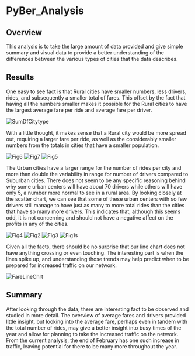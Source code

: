# PyBer_Analysis

## Overview
This analysis is to take the large amount of data provided and give simple summary and visual data to provide a better understanding of the differences between the various types of cities that the data describes.

## Results
One easy to see fact is that Rural cities have smaller numbers, less drivers, rides, and subsequently a smaller total of fares. This offset by the fact that having all the numbers smaller makes it possible for the Rural cities to have the largest average fare per ride and average fare per driver. 

![SumDfCitytype](https://user-images.githubusercontent.com/83182353/120940591-ab5ff300-c6e3-11eb-95da-6a634d2a4c3f.png)

With a little thought, it makes sense that a Rural city would be more spread out, requiring a larger fare per ride, as well as the considerably smaller numbers from the totals in cities that have a smaller population. 

![Fig6](https://user-images.githubusercontent.com/83182353/120940604-bb77d280-c6e3-11eb-9d0b-ecda19f56146.png)
![Fig7](https://user-images.githubusercontent.com/83182353/120940607-bd419600-c6e3-11eb-9013-6117ff5c0135.png)
![Fig5](https://user-images.githubusercontent.com/83182353/120940610-bf0b5980-c6e3-11eb-8e02-c0c86d9aa3ed.png)

The Urban cities have a larger range for the number of rides per city and more than double the variability in range for number of drivers compared to Suburban cities. There does not seem to be any specific reasoning behind why some urban centers will have about 70 drivers while others will have only 5, a number more normal to see in a rural area. By looking closely at the scatter chart, we can see that some of these urban centers with so few drivers still manage to have just as many to more total rides than the cities that have so many more drivers. This indicates that, although this seems odd, it is not concerning and should not have a negative affect on the profits in any of the cities. 

![Fig4](https://user-images.githubusercontent.com/83182353/120940614-c7fc2b00-c6e3-11eb-8ad7-9606f71ef89e.png)
![Fig2](https://user-images.githubusercontent.com/83182353/120940618-c9c5ee80-c6e3-11eb-9cff-d766925b6b6f.png)
![Fig3](https://user-images.githubusercontent.com/83182353/120940619-cb8fb200-c6e3-11eb-8422-23bf0f3442da.png)
![Fig1s](https://user-images.githubusercontent.com/83182353/120940694-232e1d80-c6e4-11eb-968f-f1f157f70841.png)

Given all the facts, there should be no surprise that our line chart does not have anything crossing or even touching. The interesting part is when the lines spike up, and understanding those trends may help predict when to be prepared for increased traffic on our network. 

![FareLineChrt](https://user-images.githubusercontent.com/83182353/120940636-dfd3af00-c6e3-11eb-974d-23c0adb2e34b.png)

## Summary
After looking through the data, there are interesting fact to be observed and studied in more detail. The overview of average fares and drivers provided little insight, but looking into the average fare, perhaps even in tandem with the total number of rides, may give a better insight into busy times of the year and allow for planning to take the increased traffic on the network. From the current analysis, the end of February has one such increase in traffic, leaving potential for there to be many more throughout the year. 
